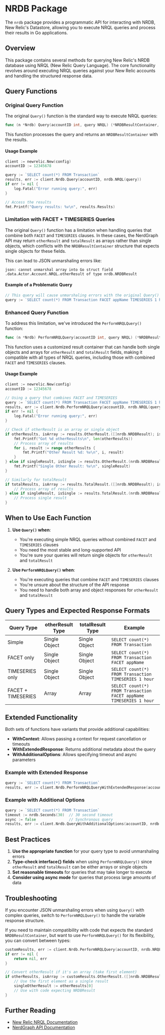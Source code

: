 # NRDB Package

The `nrdb` package provides a programmatic API for interacting with NRDB, New Relic's Datastore, allowing you to execute NRQL queries and process their results in Go applications.

## Overview

This package contains several methods for querying New Relic's NRDB database using NRQL (New Relic Query Language). The core functionality revolves around executing NRQL queries against your New Relic accounts and handling the structured response data.

## Query Functions

### Original Query Function

The original `Query()` function is the standard way to execute NRQL queries:

```go
func (n *Nrdb) Query(accountID int, query NRQL) (*NRDBResultContainer, error)
```

This function processes the query and returns an `NRDBResultContainer` with the results.

#### Usage Example

```go
client := newrelic.New(config)
accountID := 12345678

query := `SELECT count(*) FROM Transaction`
results, err := client.Nrdb.Query(accountID, nrdb.NRQL(query))
if err != nil {
    log.Fatal("Error running query:", err)
}

// Access the results
fmt.Printf("Query results: %v\n", results.Results)
```

### Limitation with FACET + TIMESERIES Queries

The original `Query()` function has a limitation when handling queries that combine both `FACET` and `TIMESERIES` clauses. In these cases, the NerdGraph API may return `otherResult` and `totalResult` as arrays rather than single objects, which conflicts with the `NRDBResultContainer` structure that expects single objects for these fields.

This can lead to JSON unmarshaling errors like:

```
json: cannot unmarshal array into Go struct field .data.Actor.Account.NRQL.otherResult of type nrdb.NRDBResult
```

#### Example of a Problematic Query

```go
// This query will cause unmarshaling errors with the original Query() function
query := `SELECT count(*) FROM Transaction FACET appName TIMESERIES 1 hour SINCE 1 day ago`
```

### Enhanced Query Function

To address this limitation, we've introduced the `PerformNRQLQuery()` function:

```go
func (n *Nrdb) PerformNRQLQuery(accountID int, query NRQL) (*NRDBResultContainerMultiResultCustomized, error)
```

This function uses a customized result container that can handle both single objects and arrays for `otherResult` and `totalResult` fields, making it compatible with all types of NRQL queries, including those with combined `FACET` and `TIMESERIES` clauses.

#### Usage Example

```go
client := newrelic.New(config)
accountID := 12345678

// Using a query that combines FACET and TIMESERIES
query := `SELECT count(*) FROM Transaction FACET appName TIMESERIES 1 hour SINCE 1 day ago`
results, err := client.Nrdb.PerformNRQLQuery(accountID, nrdb.NRQL(query))
if err != nil {
    log.Fatal("Error running query:", err)
}

// Check if otherResult is an array or single object
if otherResults, isArray := results.OtherResult.([]nrdb.NRDBResult); isArray {
    fmt.Printf("Got %d otherResults\n", len(otherResults))
    // Process array of results
    for i, result := range otherResults {
        fmt.Printf("Other Result %d: %v\n", i, result)
    }
} else if singleResult, isSingle := results.OtherResult.(nrdb.NRDBResult); isSingle {
    fmt.Printf("Single Other Result: %v\n", singleResult)
}

// Similarly for totalResult
if totalResults, isArray := results.TotalResult.([]nrdb.NRDBResult); isArray {
    // Process array of results
} else if singleResult, isSingle := results.TotalResult.(nrdb.NRDBResult); isSingle {
    // Process single result
}
```

## When to Use Each Function

1. **Use `Query()` when**:
   - You're executing simple NRQL queries without combined `FACET` and `TIMESERIES` clauses
   - You need the most stable and long-supported API
   - You're sure your queries will return single objects for `otherResult` and `totalResult`

2. **Use `PerformNRQLQuery()` when**:
   - You're executing queries that combine `FACET` and `TIMESERIES` clauses
   - You're unsure about the structure of the API response
   - You need to handle both array and object responses for `otherResult` and `totalResult`

## Query Types and Expected Response Formats

| Query Type | otherResult Type | totalResult Type | Example |
|------------|-----------------|------------------|---------|
| Simple | Single Object | Single Object | `SELECT count(*) FROM Transaction` |
| FACET only | Single Object | Single Object | `SELECT count(*) FROM Transaction FACET appName` |
| TIMESERIES only | Single Object | Single Object | `SELECT count(*) FROM Transaction TIMESERIES 1 hour` |
| FACET + TIMESERIES | Array | Array | `SELECT count(*) FROM Transaction FACET appName TIMESERIES 1 hour` |

## Extended Functionality

Both sets of functions have variants that provide additional capabilities:

- **WithContext**: Allows passing a context for request cancellation or timeouts
- **WithExtendedResponse**: Returns additional metadata about the query
- **WithAdditionalOptions**: Allows specifying timeout and async parameters

### Example with Extended Response

```go
query := `SELECT count(*) FROM Transaction`
results, err := client.Nrdb.PerformNRQLQueryWithExtendedResponse(accountID, nrdb.NRQL(query))
```

### Example with Additional Options

```go
query := `SELECT count(*) FROM Transaction`
timeout := nrdb.Seconds(30)  // 30 second timeout
async := false               // Synchronous query
results, err := client.Nrdb.QueryWithAdditionalOptions(accountID, nrdb.NRQL(query), timeout, async)
```

## Best Practices

1. **Use the appropriate function** for your query type to avoid unmarshaling errors
2. **Type-check interface{} fields** when using `PerformNRQLQuery()` since `otherResult` and `totalResult` can be either arrays or single objects
3. **Set reasonable timeouts** for queries that may take longer to execute
4. **Consider using async mode** for queries that process large amounts of data

## Troubleshooting

If you encounter JSON unmarshaling errors when using `Query()` with complex queries, switch to `PerformNRQLQuery()` to handle the variable response structure.

If you need to maintain compatibility with code that expects the standard `NRDBResultContainer`, but want to use `PerformNRQLQuery()` for its flexibility, you can convert between types:

```go
customResults, err := client.Nrdb.PerformNRQLQuery(accountID, nrdb.NRQL(query))
if err != nil {
    return nil, err
}

// Convert otherResult if it's an array (take first element)
if otherResults, isArray := customResults.OtherResult.([]nrdb.NRDBResult); isArray && len(otherResults) > 0 {
    // Use the first element as a single result
    singleOtherResult := otherResults[0]
    // Use with code expecting NRDBResult
}
```

## Further Reading

- [New Relic NRQL Documentation](https://docs.newrelic.com/docs/insights/nrql-new-relic-query-language/nrql-resources/nrql-syntax-components-functions)
- [NerdGraph API Documentation](https://docs.newrelic.com/docs/apis/graphql-api/tutorials/query-nrql-through-new-relic-graphql-api)
